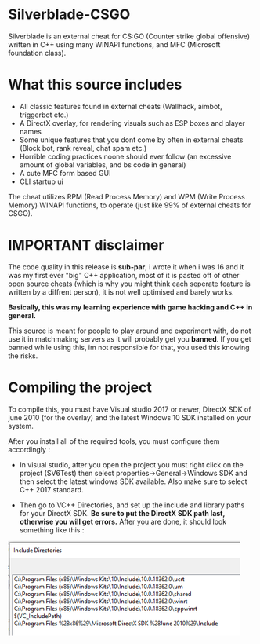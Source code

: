# Silverblade-CSGO
Silverblade is an external cheat for CS:GO (Counter strike global offensive) written in C++ using many WINAPI functions, and MFC (Microsoft foundation class).

# What this source includes
* All classic features found in external cheats (Wallhack, aimbot, triggerbot etc.)
* A DirectX overlay, for rendering visuals such as ESP boxes and player names
* Some unique features that you dont come by often in external cheats (Block bot, rank reveal, chat spam etc.)
* Horrible coding practices noone should ever follow (an excessive amount of global variables, and bs code in general)
* A cute MFC form based GUI
* CLI startup ui

The cheat utilizes RPM (Read Process Memory) and WPM (Write Process Memory) WINAPI functions, to operate (just like 99% of external cheats for CSGO).

# IMPORTANT disclaimer
The code quality in this release is **sub-par**, i wrote it when i was 16 and it was my first ever "big" C++ application, most of it is pasted off of other open source cheats (which is why you might think each seperate feature is written by a diffrent person), it is not well optimised and barely works.

**Basically, this was my learning experience with game hacking and C++ in general.**

This source is meant for people to play around and experiment with, do not use it in matchmaking servers as it will probably get you **banned**.
If you get banned while using this, im not responsible for that, you used this knowing the risks.

# Compiling the project
To compile this, you must have Visual studio 2017 or newer, DirectX SDK of june 2010 (for the overlay) and the latest Windows 10 SDK installed on your system.

After you install all of the required tools, you must configure them accordingly :
* In visual studio, after you open the project you must right click on the project (SV6Test) then select properties->General->Windows SDK and then select the latest windows SDK available. Also make sure to select C++ 2017 standard.

* Then go to VC++ Directories, and set up the include and library paths for your DirectX SDK. **Be sure to put the DirectX SDK path last, otherwise you will get errors.** After you are done, it should look something like this :

![Screenshot](vssettings.PNG)

